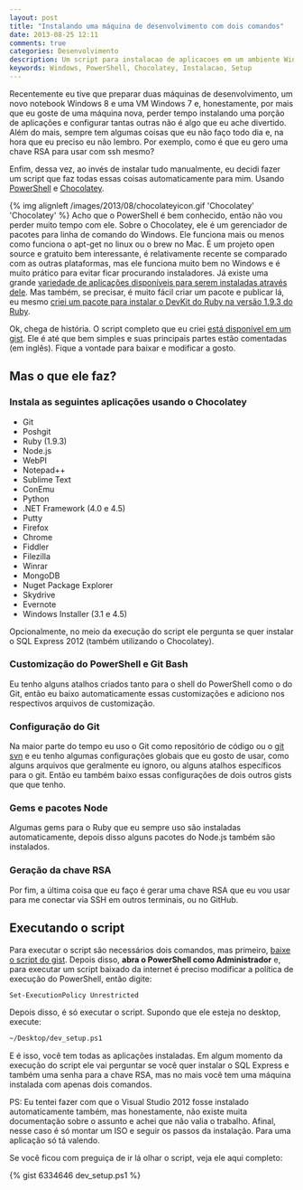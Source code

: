 ```yaml
---
layout: post
title: "Instalando uma máquina de desenvolvimento com dois comandos"
date: 2013-08-25 12:11
comments: true
categories: Desenvolvimento
description: Um script para instalacao de aplicacoes em um ambiente Windows usando PowerShell e Chocolatey
keywords: Windows, PowerShell, Chocolatey, Instalacao, Setup
---
```

Recentemente eu tive que preparar duas máquinas de desenvolvimento, um novo notebook Windows 8 e uma VM Windows 7 e, honestamente, por mais que eu goste de uma máquina nova, perder tempo instalando uma porção de aplicações e configurar tantas outras não é algo que eu ache divertido. Além do mais, sempre tem algumas coisas que eu não faço todo dia e, na hora que eu preciso eu não lembro. Por exemplo, como é que eu gero uma chave RSA para usar com ssh mesmo? 

Enfim, dessa vez, ao invés de instalar tudo manualmente, eu decidi fazer um script que faz todas essas coisas automaticamente para mim. Usando [PowerShell](http://technet.microsoft.com/en-us/scriptcenter/dd742419.aspx) e [Chocolatey](http://chocolatey.org).

{% img alignleft /images/2013/08/chocolateyicon.gif 'Chocolatey' 'Chocolatey' %} Acho que o PowerShell é bem conhecido, então não vou perder muito tempo com ele. Sobre o Chocolatey, ele é um gerenciador de pacotes para linha de comando do Windows. Ele funciona mais ou menos como funciona o apt-get no linux ou o brew no Mac. É um projeto open source e gratuito bem interessante, é relativamente recente se comparado com as outras plataformas, mas ele funciona muito bem no Windows e é muito prático para evitar ficar procurando instaladores. Já existe uma grande [variedade de aplicações disponíveis para serem instaladas através dele](http://chocolatey.org/packages). Mas também, se precisar, é muito fácil criar um pacote e publicar lá, eu mesmo [criei um pacote para instalar o DevKit do Ruby na versão 1.9.3 do Ruby](http://chocolatey.org/packages/ruby.devkit.ruby193).

Ok, chega de história. O script completo que eu criei [está disponível em um gist](https://gist.github.com/vintem/6334646). Ele é até que bem simples e suas principais partes estão comentadas (em inglês). Fique a vontade para baixar e modificar a gosto.

## Mas o que ele faz?

### Instala as seguintes aplicações usando o Chocolatey

*  Git
* Poshgit
* Ruby (1.9.3)
* Node.js
* WebPI
* Notepad++
* Sublime Text
* ConEmu
* Python
* .NET Framework (4.0 e 4.5)
* Putty
* Firefox
* Chrome
* Fiddler
* Filezilla
* Winrar
* MongoDB
* Nuget Package Explorer
* Skydrive
* Evernote
* Windows Installer (3.1 e 4.5)

Opcionalmente, no meio da execução do script ele pergunta se quer instalar o SQL Express 2012 (também utilizando o Chocolatey).

### Customização do PowerShell e Git Bash

Eu tenho alguns atalhos criados tanto para o shell do PowerShell como o do Git, então eu baixo automaticamente essas customizações e adiciono nos respectivos arquivos de customização.

### Configuração do Git

Na maior parte do tempo eu uso o Git como repositório de código ou o [git svn](http://git-scm.com/book/ch8-1.html) e eu tenho algumas configurações globais que eu gosto de usar, como alguns arquivos que geralmente eu ignoro, ou alguns atalhos específicos para o git. Então eu também baixo essas configurações de dois outros gists que que tenho.

### Gems e pacotes Node

Algumas gems para o Ruby que eu sempre uso são instaladas automaticamente, depois disso alguns pacotes do Node.js também são instalados.

### Geração da chave RSA

Por fim, a última coisa que eu faço é gerar uma chave RSA que eu vou usar para me conectar via SSH em outros terminais, ou no GitHub.

## Executando o script

Para executar o script são necessários dois comandos, mas primeiro, [baixe o script do gist](https://gist.github.com/vintem/6334646). Depois disso, **abra o PowerShell como Administrador** e, para executar um script baixado da internet é preciso modificar a política de execução do PowerShell, então digite:

``` bash
Set-ExecutionPolicy Unrestricted
``` 

Depois disso, é só executar o script. Supondo que ele esteja no desktop, execute: 

``` bash
~/Desktop/dev_setup.ps1
```

E é isso, você tem todas as aplicações instaladas. Em algum momento da execução do script ele vai perguntar se você quer instalar o SQL Express e também uma senha para a chave RSA, mas no mais você tem uma máquina instalada com apenas dois comandos.

PS: Eu tentei fazer com que o Visual Studio 2012 fosse instalado automaticamente também, mas honestamente, não existe muita documentação sobre o assunto e achei que não valia o trabalho. Afinal, nesse caso é só montar um ISO e seguir os passos da instalação. Para uma aplicação só tá valendo.

Se você ficou com preguiça de ir lá olhar o script, veja ele aqui completo:

{%  gist 6334646 dev_setup.ps1 %}